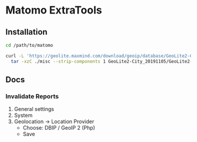 # Matomo ExtraTools

## Installation

```sh
cd /path/to/matomo
```

```sh
curl -L 'https://geolite.maxmind.com/download/geoip/database/GeoLite2-City.tar.gz' | \
  tar -xzC ./misc --strip-components 1 GeoLite2-City_20191105/GeoLite2-City.mmdb
```

## Docs

### Invalidate Reports

1. General settings
2. System
3. Geolocation -> Location Provider
   - Choose: DBIP / GeoIP 2 (Php)
   - Save
